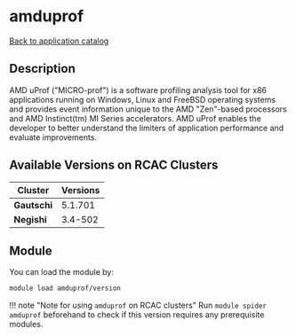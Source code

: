 # amduprof

[Back to application catalog](../app_catalog.md)

## Description
AMD uProf ("MICRO-prof") is a software profiling analysis tool for x86 applications running on Windows, Linux and FreeBSD operating systems and provides event information unique to the AMD "Zen"-based processors and AMD Instinct(tm) MI Series accelerators. AMD uProf enables the developer to better understand the limiters of application performance and evaluate improvements.

## Available Versions on RCAC Clusters
|Cluster|Versions|
|---|---|
|**Gautschi**|5.1.701|
|**Negishi**|3.4-502|

## Module
You can load the module by:

```bash
module load amduprof/version
```

!!! note "Note for using `amduprof` on RCAC clusters"
    Run `module spider amduprof` beforehand to check if this version requires any prerequisite modules.
